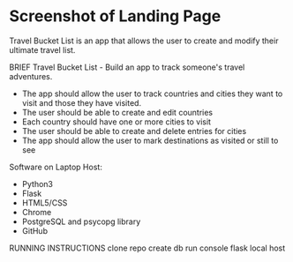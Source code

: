 # Screenshot of Landing Page
Travel Bucket List is an app that allows the user to create and modify their ultimate travel list. 

BRIEF
Travel Bucket List - Build an app to track someone's travel adventures.

- The app should allow the user to track countries and cities they want to visit and those they have visited.
- The user should be able to create and edit countries
- Each country should have one or more cities to visit
- The user should be able to create and delete entries for cities
- The app should allow the user to mark destinations as visited or still to see

Software on Laptop Host:
- Python3
- Flask
- HTML5/CSS
- Chrome
- PostgreSQL and psycopg library
- GitHub 

RUNNING INSTRUCTIONS
clone repo 
create db
run console
flask 
local host